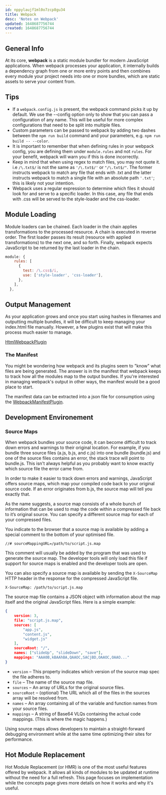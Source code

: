 ```yaml
---
id: nppylaujf1ml0o7zcp8gu34
title: Webpack
desc: 'Notes on Webpack'
updated: 1648687756744
created: 1648687756744
---
```

## General Info

At its core, **webpack** is a static module bundler for modern JavaScript applications. When webpack processes your application, it internally builds a dependency graph from one or more entry points and then combines every module your project needs into one or more bundles, which are static assets to serve your content from.

## Tips

- If a `webpack.config.js` is present, the webpack command picks it up by default. We use the --config option only to show that you can pass a configuration of any name. This will be useful for more complex configurations that need to be split into multiple files.
- Custom parameters can be passed to webpack by adding two dashes between the `npm run build` command and your parameters, e.g. `npm run build -- --color`.
- It is important to remember that when defining rules in your webpack config, you are defining them under `module.rules` and not `rules`. For your benefit, webpack will warn you if this is done incorrectly.
- Keep in mind that when using regex to match files, you may not quote it. i.e `/\.txt$/` is not the same as `'/\.txt$/'` or `"/\.txt$/"`. The former instructs webpack to match any file that ends with .txt and the latter instructs webpack to match a single file with an absolute path `'.txt'`; this is likely not your intention.
- Webpack uses a regular expression to determine which files it should look for and serve to a specific loader. In this case, any file that ends with .css will be served to the style-loader and the css-loader.

## Module Loading

Module loaders can be chained. Each loader in the chain applies transformations to the processed resource. A chain is executed in reverse order. The first loader passes its result (resource with applied transformations) to the next one, and so forth. Finally, webpack expects JavaScript to be returned by the last loader in the chain.

```javascript
module: {
    rules: [
      {
        test: /\.css$/i,
        use: ['style-loader', 'css-loader'],
      },
    ],
  },
```

## Output Management

As your application grows and once you start using hashes in filenames and outputting multiple bundles, it will be difficult to keep managing your index.html file manually. However, a few plugins exist that will make this process much easier to manage.

[HtmlWebpackPlugin](https://github.com/jantimon/html-webpack-plugin)

### The Manifest

You might be wondering how webpack and its plugins seem to "know" what files are being generated. The answer is in the manifest that webpack keeps to track how all the modules map to the output bundles. If you're interested in managing webpack's output in other ways, the manifest would be a good place to start.

The manifest data can be extracted into a json file for consumption using the [WebpackManifestPlugin](https://github.com/shellscape/webpack-manifest-plugin).

## Development Environement

### Source Maps

When webpack bundles your source code, it can become difficult to track down errors and warnings to their original location. For example, if you bundle three source files (a.js, b.js, and c.js) into one bundle (bundle.js) and one of the source files contains an error, the stack trace will point to bundle.js. This isn't always helpful as you probably want to know exactly which source file the error came from.

In order to make it easier to track down errors and warnings, JavaScript offers source maps, which map your compiled code back to your original source code. If an error originates from b.js, the source map will tell you exactly that.

As the name suggests, a source map consists of a whole bunch of information that can be used to map the code within a compressed file back to it’s original source. You can specify a different source map for each of your compressed files.

You indicate to the browser that a source map is available by adding a special comment to the bottom of your optimised file.

`//# sourceMappingURL=/path/to/script.js.map`

This comment will usually be added by the program that was used to generate the source map. The developer tools will only load this file if support for source maps is enabled and the developer tools are open.

You can also specify a source map is available by sending the `X-SourceMap` HTTP header in the response for the compressed JavaScript file.

`X-SourceMap: /path/to/script.js.map`

The source map file contains a JSON object with information about the map itself and the original JavaScript files. Here is a simple example:

```json
{
    version: 3,
    file: "script.js.map",
    sources: [
        "app.js",
        "content.js",
        "widget.js"
    ],
    sourceRoot: "/",
    names: ["slideUp", "slideDown", "save"],
    mappings: "AAA0B,kBAAhBA,QAAOC,SACjBD,OAAOC,OAAO..."
}
```

- `version` – This property indicates which version of the source map spec the file adheres to.
- `file` – The name of the source map file.
- `sources` – An array of URLs for the original source files.
- `sourceRoot` – (optional) The URL which all of the files in the sources array will be resolved from.
- `names` – An array containing all of the variable and function names from your source files.
- `mappings` – A string of Base64 VLQs containing the actual code mappings. (This is where the magic happens.)

Using source maps allows developers to maintain a straight-forward debugging environment while at the same time optimizing their sites for performance.

## Hot Module Replacement

Hot Module Replacement (or HMR) is one of the most useful features offered by webpack. It allows all kinds of modules to be updated at runtime without the need for a full refresh. This page focuses on implementation while the concepts page gives more details on how it works and why it's useful.
